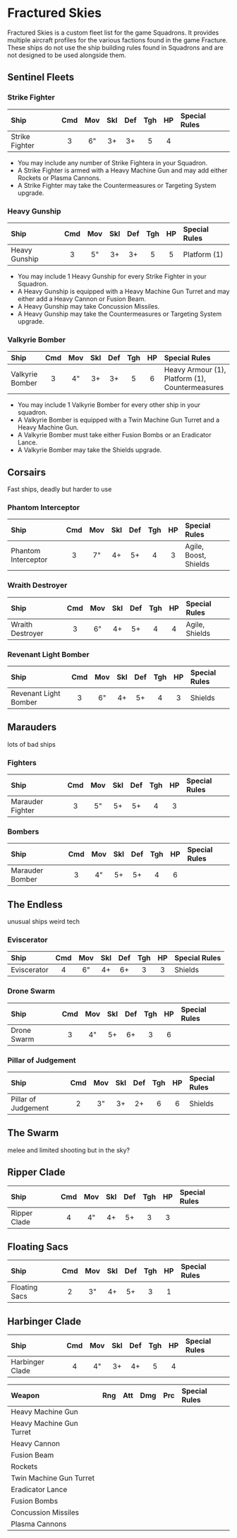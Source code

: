 # Fractured Skies

Fractured Skies is a custom fleet list for the game Squadrons. It provides multiple aircraft profiles for the various factions found in the game Fracture. These ships do not use the ship building rules found in Squadrons and are not designed to be used alongside them.

## Sentinel Fleets

### Strike Fighter

| Ship                      | Cmd | Mov | Skl | Def | Tgh | HP  | Special Rules         |
| :------------------------ | :-: | :-: | :-: | :-: | :-: | :-: | :-------------------- |
| Strike Fighter            |  3  |  6" |  3+ |  3+ |  5  |  4  |                       |

- You may include any number of Strike Fightera in your Squadron.
- A Strike Fighter is armed with a Heavy Machine Gun and may add either Rockets or Plasma Cannons.
- A Strike Fighter may take the Countermeasures or Targeting System upgrade.

### Heavy Gunship

| Ship                      | Cmd | Mov | Skl | Def | Tgh | HP  | Special Rules         |
| :------------------------ | :-: | :-: | :-: | :-: | :-: | :-: | :-------------------- |
| Heavy Gunship             |  3  |  5" |  3+ |  3+ |  5  |  5  | Platform (1)          |

- You may include 1 Heavy Gunship for every Strike Fighter in your Squadron.
- A Heavy Gunship is equipped with a Heavy Machine Gun Turret and may either add a Heavy Cannon or Fusion Beam.
- A Heavy Gunship may take Concussion Missiles.
- A Heavy Gunship may take the Countermeasures or Targeting System upgrade.

### Valkyrie Bomber

| Ship                      | Cmd | Mov | Skl | Def | Tgh | HP  | Special Rules                                   |
| :------------------------ | :-: | :-: | :-: | :-: | :-: | :-: | :---------------------------------------------- |
| Valkyrie Bomber           |  3  |  4" |  3+ |  3+ |  5  |  6  | Heavy Armour (1), Platform (1), Countermeasures |

- You may include 1 Valkyrie Bomber for every other ship in your squadron.
- A Valkyrie Bomber is equipped with a Twin Machine Gun Turret and a Heavy Machine Gun.
- A Valkyrie Bomber must take either Fusion Bombs or an Eradicator Lance.
- A Valkyrie Bomber may take the Shields upgrade.

## Corsairs

Fast ships, deadly but harder to use 

### Phantom Interceptor

| Ship                      | Cmd | Mov | Skl | Def | Tgh | HP  | Special Rules         |
| :------------------------ | :-: | :-: | :-: | :-: | :-: | :-: | :-------------------- |
| Phantom Interceptor       |  3  |  7" |  4+ |  5+ |  4  |  3  | Agile, Boost, Shields |

### Wraith Destroyer

| Ship                      | Cmd | Mov | Skl | Def | Tgh | HP  | Special Rules         |
| :------------------------ | :-: | :-: | :-: | :-: | :-: | :-: | :-------------------- |
| Wraith Destroyer          |  3  |  6" |  4+ |  5+ |  4  |  4  | Agile, Shields |

### Revenant Light Bomber

| Ship                      | Cmd | Mov | Skl | Def | Tgh | HP  | Special Rules         |
| :------------------------ | :-: | :-: | :-: | :-: | :-: | :-: | :-------------------- |
| Revenant Light Bomber     |  3  |  6" |  4+ |  5+ |  4  |  3  | Shields               |

## Marauders

lots of bad ships 

### Fighters

| Ship                      | Cmd | Mov | Skl | Def | Tgh | HP  | Special Rules         |
| :------------------------ | :-: | :-: | :-: | :-: | :-: | :-: | :-------------------- |
| Marauder Fighter          |  3  |  5" |  5+ |  5+ |  4  |  3  |                       |

### Bombers

| Ship                      | Cmd | Mov | Skl | Def | Tgh | HP  | Special Rules         |
| :------------------------ | :-: | :-: | :-: | :-: | :-: | :-: | :-------------------- |
| Marauder Bomber           |  3  |  4" |  5+ |  5+ |  4  |  6  |                       |

## The Endless

unusual ships weird tech

### Eviscerator

| Ship                      | Cmd | Mov | Skl | Def | Tgh | HP  | Special Rules         |
| :------------------------ | :-: | :-: | :-: | :-: | :-: | :-: | :-------------------- |
| Eviscerator               |  4  |  6" |  4+ |  6+ |  3  |  3  | Shields               |

### Drone Swarm

| Ship                      | Cmd | Mov | Skl | Def | Tgh | HP  | Special Rules         |
| :------------------------ | :-: | :-: | :-: | :-: | :-: | :-: | :-------------------- |
| Drone Swarm               |  3  |  4" |  5+ |  6+ |  3  |  6  |                       |

### Pillar of Judgement

| Ship                      | Cmd | Mov | Skl | Def | Tgh | HP  | Special Rules         |
| :------------------------ | :-: | :-: | :-: | :-: | :-: | :-: | :-------------------- |
| Pillar of Judgement       |  2  |  3" |  3+ |  2+ |  6  |  6  | Shields               |

## The Swarm

melee and limited shooting but in the sky?

## Ripper Clade

| Ship                      | Cmd | Mov | Skl | Def | Tgh | HP  | Special Rules         |
| :------------------------ | :-: | :-: | :-: | :-: | :-: | :-: | :-------------------- |
| Ripper Clade              |  4  |  4" |  4+ |  5+ |  3  |  3  |                       |

## Floating Sacs

| Ship                      | Cmd | Mov | Skl | Def | Tgh | HP  | Special Rules         |
| :------------------------ | :-: | :-: | :-: | :-: | :-: | :-: | :-------------------- |
| Floating Sacs             |  2  |  3" |  4+ |  5+ |  3  |  1  |                       |

## Harbinger Clade

| Ship                      | Cmd | Mov | Skl | Def | Tgh | HP  | Special Rules         |
| :------------------------ | :-: | :-: | :-: | :-: | :-: | :-: | :-------------------- |
| Harbinger Clade           |  4  |  4" |  3+ |  4+ |  5  |  4  |                       |


| Weapon                    | Rng | Att | Dmg | Prc | Special Rules                     |
| :------------------------ | :-: | :-: | :-: | :-: | :-------------------------------- |
| Heavy Machine Gun         |     |     |     |     |                                   |
| Heavy Machine Gun Turret  |     |     |     |     |                                   |
| Heavy Cannon              |     |     |     |     |                                   |
| Fusion Beam               |     |     |     |     |                                   |
| Rockets                   |     |     |     |     |                                   |
| Twin Machine Gun Turret   |     |     |     |     |                                   |
| Eradicator Lance          |     |     |     |     |                                   |
| Fusion Bombs              |     |     |     |     |                                   |
| Concussion Missiles       |     |     |     |     |                                   |
| Plasma Cannons            |     |     |     |     |                                   |
